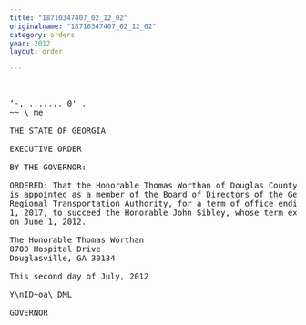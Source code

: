 ```yaml
---
title: "18710347407_02_12_02"
originalname: "18710347407_02_12_02"
category: orders
year: 2012
layout: order

---
```

<pre>
  

‘-, ....... 0' .
~~ \ me 

THE STATE OF GEORGIA

EXECUTIVE ORDER

BY THE GOVERNOR:

ORDERED: That the Honorable Thomas Worthan of Douglas County, Georgia,
is appointed as a member of the Board of Directors of the Georgia
Regional Transportation Authority, for a term of office ending June
1, 2017, to succeed the Honorable John Sibley, whose term expired
on June 1, 2012.

The Honorable Thomas Worthan
8700 Hospital Drive
Douglasville, GA 30134

This second day of July, 2012

Y\nID~oa\ DML

GOVERNOR

</pre>
